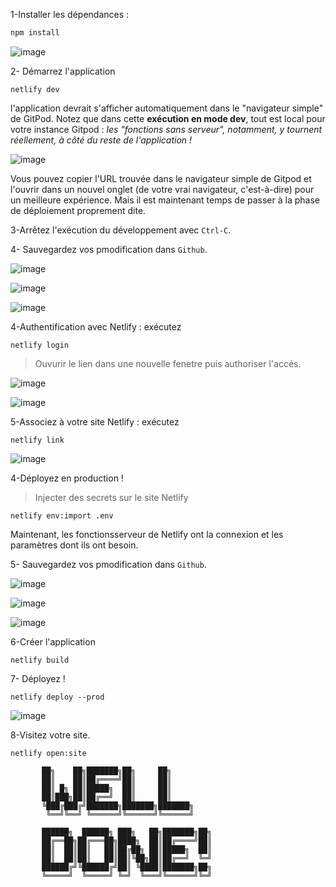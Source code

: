 1-Installer les dépendances :

```bash
npm install
```
![image](https://user-images.githubusercontent.com/123748165/227352510-061fbdbe-8884-4e94-8425-713309def379.png)


2- Démarrez l'application 

```
netlify dev
```

l'application devrait s'afficher automatiquement dans le "navigateur simple" de GitPod.
Notez que dans cette **exécution en mode dev**, tout est local pour votre instance Gitpod :
_les "fonctions sans serveur", notamment, y tournent réellement,
à côté du reste de l'application !_

![image](https://user-images.githubusercontent.com/123748165/227353141-89009ba3-f6a4-46f9-b4a5-6e5855d04818.png)

Vous pouvez copier l'URL trouvée dans le navigateur simple de Gitpod et l'ouvrir dans un nouvel onglet
(de votre vrai navigateur, c'est-à-dire) pour un
meilleure expérience. Mais il est maintenant temps de passer à la phase de déploiement proprement dite.

3-Arrêtez l'exécution du développement avec `Ctrl-C`.

4- Sauvegardez vos pmodification dans `Github`.


![image](https://user-images.githubusercontent.com/123748165/227354568-375f1bdb-3ce9-4b8f-bc4a-70547a2bab04.png)

![image](https://user-images.githubusercontent.com/123748165/227354694-923394ab-5686-48a3-afbc-f4234bdc0ddf.png)

![image](https://user-images.githubusercontent.com/123748165/227354854-47c5e3f6-5487-498c-ba0b-ace691b18693.png)

4-Authentification avec Netlify : exécutez

```
netlify login
```
>Ouvurir le lien dans une nouvelle fenetre puis authoriser l'accés.

![image](https://user-images.githubusercontent.com/123748165/227366364-f7825830-4ba9-4f5d-af8c-7d35351ae066.png)

![image](https://user-images.githubusercontent.com/123748165/227355763-f9c049ac-8b7d-4ab0-9813-9d8971a20a6b.png)

5-Associez à votre site Netlify : exécutez

```
netlify link
```

![image](https://user-images.githubusercontent.com/123748165/227360565-15d60107-e17e-483a-ae1e-bb80d7fd835c.png)

4-Déployez en production !
>Injecter des secrets sur le site Netlify

```
netlify env:import .env
```

Maintenant, les fonctionsserveur de Netlify ont la connexion et les paramètres dont ils ont besoin.

5- Sauvegardez vos pmodification dans `Github`.


![image](https://user-images.githubusercontent.com/123748165/227354568-375f1bdb-3ce9-4b8f-bc4a-70547a2bab04.png)

![image](https://user-images.githubusercontent.com/123748165/227354694-923394ab-5686-48a3-afbc-f4234bdc0ddf.png)

![image](https://user-images.githubusercontent.com/123748165/227354854-47c5e3f6-5487-498c-ba0b-ace691b18693.png)


6-Créer l'application

```
netlify build
```

7- Déployez !
```
netlify deploy --prod
```

![image](https://user-images.githubusercontent.com/123748165/227368557-136a55af-a40a-4bd5-9da4-d7bf8134181a.png)

8-Visitez votre site.

```
netlify open:site
```



```
       ██╗    ██╗███████╗██╗     ██╗          
       ██║    ██║██╔════╝██║     ██║          
       ██║ █╗ ██║█████╗  ██║     ██║          
       ██║███╗██║██╔══╝  ██║     ██║          
       ╚███╔███╔╝███████╗███████╗███████╗     
        ╚══╝╚══╝ ╚══════╝╚══════╝╚══════╝     
                                              
       ██████╗  ██████╗ ███╗   ██╗███████╗██╗ 
       ██╔══██╗██╔═══██╗████╗  ██║██╔════╝██║ 
       ██║  ██║██║   ██║██╔██╗ ██║█████╗  ██║ 
       ██║  ██║██║   ██║██║╚██╗██║██╔══╝  ╚═╝ 
       ██████╔╝╚██████╔╝██║ ╚████║███████╗██╗ 
       ╚═════╝  ╚═════╝ ╚═╝  ╚═══╝╚══════╝╚═╝ 
```
